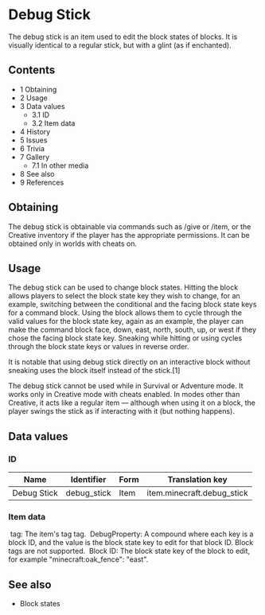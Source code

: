 # Debug Stick
The debug stick is an item used to edit the block states of blocks. It is visually identical to a regular stick, but with a glint (as if enchanted).

## Contents
- 1 Obtaining
- 2 Usage
- 3 Data values
	- 3.1 ID
	- 3.2 Item data
- 4 History
- 5 Issues
- 6 Trivia
- 7 Gallery
	- 7.1 In other media
- 8 See also
- 9 References

## Obtaining
The debug stick is obtainable via commands such as /give or /item, or the Creative inventory if the player has the appropriate permissions. It can be obtained only in worlds with cheats on.

## Usage
The debug stick can be used to change block states. Hitting the block allows players to select the block state key they wish to change, for an example, switching between the conditional and the facing block state keys for a command block. Using the block allows them to cycle through the valid values for the block state key, again as an example, the player can make the command block face, down, east, north, south, up, or west if they chose the facing block state key. Sneaking while hitting or using cycles through the block state keys or values in reverse order.

It is notable that using debug stick directly on an interactive block without sneaking uses the block itself instead of the stick.[1]

The debug stick cannot be used while in Survival or Adventure mode. It works only in Creative mode with cheats enabled. In modes other than Creative, it acts like a regular item — although when using it on a block, the player swings the stick as if interacting with it (but nothing happens).

## Data values
### ID
| Name        | Identifier  | Form | Translation key            |
|-------------|-------------|------|----------------------------|
| Debug Stick | debug_stick | Item | item.minecraft.debug_stick |

### Item data

 tag: The item's tag tag.
 DebugProperty: A compound where each key is a block ID, and the value is the block state key to edit for that block ID. Block tags are not supported.
 Block ID: The block state key of the block to edit, for example "minecraft:oak_fence": "east".

## See also
- Block states

